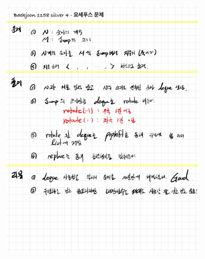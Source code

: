 ![3A05B149-F645-424B-BC8C-F9EE096AECF7.jpeg](README_assets/09244d0f06c9a6c950f6822019e365765d2ed086.jpeg)


